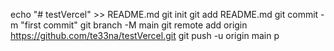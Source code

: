 echo "# testVercel" >> README.md
git init
git add README.md
git commit -m "first commit"
git branch -M main
git remote add origin https://github.com/te33na/testVercel.git
git push -u origin main
p
